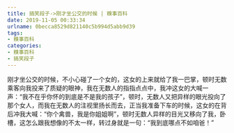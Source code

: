 ```yaml
---
title: 搞笑段子->刚才坐公交的时候 | 糗事百科
date: 2019-11-05 00:33:34
urlname: 0becca8529d821140c5b994d5abb9d39
tags: 
- 糗事百科
categories:
- 糗事百科
- 搞笑段子
---
```

刚才坐公交的时候，不小心碰了一个女的，这女的上来就给了我一巴掌，顿时无数乘客向我投来了质疑的眼神，我在无数人的指指点点中，我冲这女的大喊一声：“我不在乎你怀的到底是不是我的孩子”，顿时，无数人又把异样的眼光投向了那个女人，而我在无数人的注视里扬长而去，正当我准备下车的时候，这女的在背后冲我大喊：“你个禽兽，我是你姐姐啊”，顿时无数人异样的目光又移向了我，卧槽，这怎么跟我想像的不太一样，转过身就是一句：“我到底哪点不如咱爸！”


